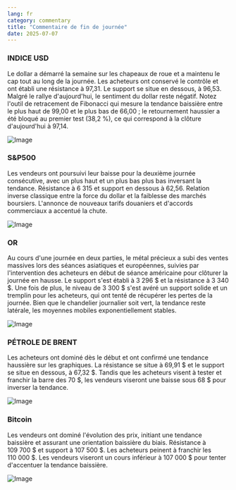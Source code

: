 ```yaml
---
lang: fr
category: commentary
title: "Commentaire de fin de journée"
date: 2025-07-07
---
```


### INDICE USD

Le dollar a démarré la semaine sur les chapeaux de roue et a maintenu le cap tout au long de la journée. Les acheteurs ont conservé le contrôle et ont établi une résistance à 97,31. Le support se situe en dessous, à 96,53. Malgré le rallye d'aujourd'hui, le sentiment du dollar reste négatif. Notez l'outil de retracement de Fibonacci qui mesure la tendance baissière entre le plus haut de 99,00 et le plus bas de 66,00 ; le retournement haussier a été bloqué au premier test (38,2 %), ce qui correspond à la clôture d'aujourd'hui à 97,14.

![Image](https://markleighedu.github.io/img/Jul-2025/07-Jul-2025/usdindex.jpg)

### S&P500

Les vendeurs ont poursuivi leur baisse pour la deuxième journée consécutive, avec un plus haut et un plus bas plus bas inversant la tendance. Résistance à 6 315 et support en dessous à 62,56. Relation inverse classique entre la force du dollar et la faiblesse des marchés boursiers. L'annonce de nouveaux tarifs douaniers et d'accords commerciaux a accentué la chute.

![Image](https://markleighedu.github.io/img/Jul-2025/07-Jul-2025/sp500.jpg)

### OR

Au cours d'une journée en deux parties, le métal précieux a subi des ventes massives lors des séances asiatiques et européennes, suivies par l'intervention des acheteurs en début de séance américaine pour clôturer la journée en hausse. Le support s'est établi à 3 296 $ et la résistance à 3 340 $. Une fois de plus, le niveau de 3 300 $ s'est avéré un support solide et un tremplin pour les acheteurs, qui ont tenté de récupérer les pertes de la journée. Bien que le chandelier journalier soit vert, la tendance reste latérale, les moyennes mobiles exponentiellement stables.

![Image](https://markleighedu.github.io/img/Jul-2025/07-Jul-2025/gold.jpg)

### PÉTROLE DE BRENT

Les acheteurs ont dominé dès le début et ont confirmé une tendance haussière sur les graphiques. La résistance se situe à 69,91 $ et le support se situe en dessous, à 67,32 $. Tandis que les acheteurs visent à tester et franchir la barre des 70 $, les vendeurs viseront une baisse sous 68 $ pour inverser la tendance.

![Image](https://markleighedu.github.io/img/Jul-2025/07-Jul-2025/brentoil.jpg)

### Bitcoin

Les vendeurs ont dominé l'évolution des prix, initiant une tendance baissière et assurant une orientation baissière du biais. Résistance à 109 700 $ et support à 107 500 $. Les acheteurs peinent à franchir les 110 000 $. Les vendeurs viseront un cours inférieur à 107 000 $ pour tenter d'accentuer la tendance baissière.

![Image](https://markleighedu.github.io/img/Jul-2025/07-Jul-2025/bitcoin.jpg)

